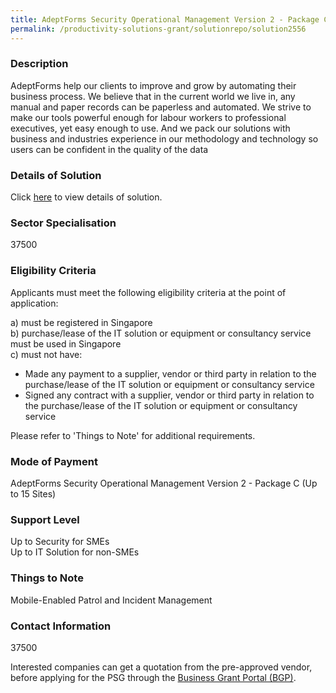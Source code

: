 ```yaml
---
title: AdeptForms Security Operational Management Version 2 - Package C (Up to 15 Sites)
permalink: /productivity-solutions-grant/solutionrepo/solution2556
---
```


### Description

AdeptForms help our clients to improve and grow by automating their business process. We believe that in the current world we live in, any manual and paper records can be paperless and automated. We strive to make our tools powerful enough for labour workers to professional executives, yet easy enough to use. And we pack our solutions with business and industries experience in our methodology and technology so users can be confident in the quality of the data

### Details of Solution

Click <a href='Adept Ventures Pte Ltd' target='_blank' rel='noopener'>here</a> to view details of solution.

### Sector Specialisation

 37500 

### Eligibility Criteria

Applicants must meet the following eligibility criteria at the point of application:

a) must be registered in Singapore <br>
b) purchase/lease of the IT solution or equipment or consultancy service must be used in Singapore <br>
c) must not have:
- Made any payment to a supplier, vendor or third party in relation to the purchase/lease of the IT solution or equipment or consultancy service
- Signed any contract with a supplier, vendor or third party in relation to the purchase/lease of the IT solution or equipment or consultancy service

Please refer to 'Things to Note' for additional requirements.

### Mode of Payment
AdeptForms Security Operational Management Version 2 - Package C (Up to 15 Sites)

### Support Level
Up to Security for SMEs <br>
Up to IT Solution for non-SMEs

### Things to Note
Mobile-Enabled Patrol and Incident Management

### Contact Information
37500

Interested companies can get a quotation from the pre-approved vendor, before applying for the PSG through the <a target='_blank' rel='noopener' href='https://www.businessgrants.gov.sg/'>Business Grant Portal (BGP)</a>.
